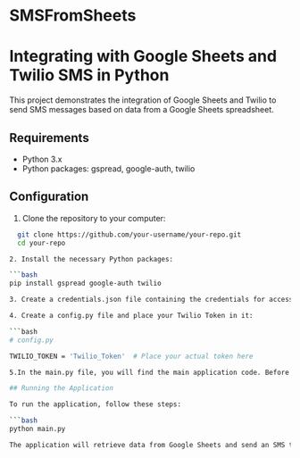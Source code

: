 # SMSFromSheets
# Integrating with Google Sheets and Twilio SMS in Python

This project demonstrates the integration of Google Sheets and Twilio to send SMS messages based on data from a Google Sheets spreadsheet.

## Requirements

- Python 3.x
- Python packages: gspread, google-auth, twilio

## Configuration

1. Clone the repository to your computer:

  ```bash
    git clone https://github.com/your-username/your-repo.git
    cd your-repo

2. Install the necessary Python packages:

```bash
pip install gspread google-auth twilio

3. Create a credentials.json file containing the credentials for accessing the Google Sheets API. The file should contain a JSON service account key.

4. Create a config.py file and place your Twilio Token in it:

```bash
# config.py

TWILIO_TOKEN = 'Twilio_Token'  # Place your actual token here

5.In the main.py file, you will find the main application code. Before running it, make sure you have properly configured your API keys and Twilio tokens.

## Running the Application

To run the application, follow these steps:

```bash
python main.py

The application will retrieve data from Google Sheets and send an SMS to the specified phone number.




